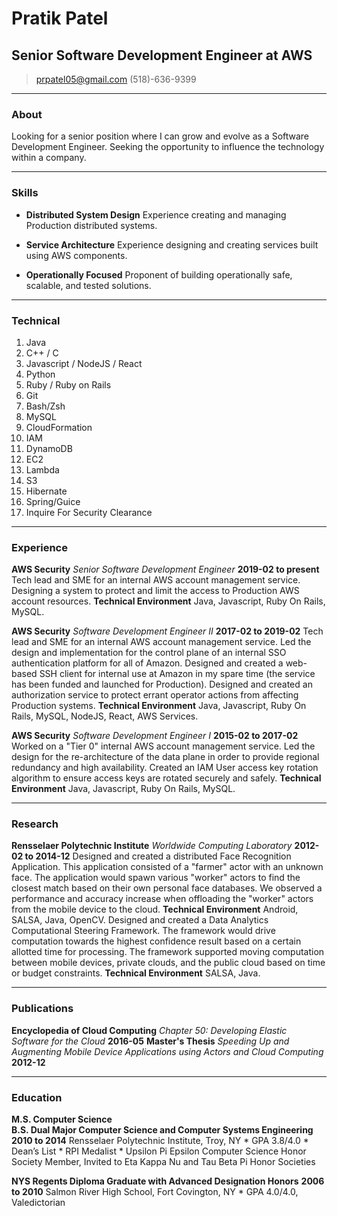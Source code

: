 # Pratik Patel
## Senior Software Development Engineer at AWS

> [prpatel05@gmail.com](mailto:prpatel05@gmail.com)
> (518)-636-9399

------

### About

Looking for a senior position where I can grow and evolve as a Software Development Engineer.  Seeking the opportunity to influence the technology within a company.

------

### Skills

* **Distributed System Design**
	Experience creating and managing Production distributed systems.

* **Service Architecture**
	Experience designing and creating services built using AWS components.

* **Operationally Focused**
	Proponent of building operationally safe, scalable, and tested solutions.

------

### Technical

1. Java
1. C++ / C
1. Javascript / NodeJS / React
1. Python
1. Ruby / Ruby on Rails
1. Git
1. Bash/Zsh
1. MySQL
1. CloudFormation
1. IAM
1. DynamoDB
1. EC2
1. Lambda
1. S3
1. Hibernate
1. Spring/Guice
1. Inquire For Security Clearance

------

### Experience

**AWS Security** *Senior Software Development Engineer* __2019-02 to present__
  Tech lead and SME for an internal AWS account management service.  Designing a system to protect and limit the access to Production AWS account resources.
	**Technical Environment** Java, Javascript, Ruby On Rails, MySQL.

**AWS Security** *Software Development Engineer II* __2017-02 to 2019-02__
  Tech lead and SME for an internal AWS account management service.  Led the design and implementation for the control plane of an internal SSO authentication platform for all of Amazon.  Designed and created a web-based SSH client for internal use at Amazon in my spare time (the service has been funded and launched for Production).  Designed and created an authorization service to protect errant operator actions from affecting Production systems.
	**Technical Environment** Java, Javascript, Ruby On Rails, MySQL, NodeJS, React, AWS Services.

**AWS Security** *Software Development Engineer I* __2015-02 to 2017-02__
  Worked on a "Tier 0" internal AWS account management service.  Led the design for the re-architecture of the data plane in order to provide regional redundancy and high availability.  Created an IAM User access key rotation algorithm to ensure access keys are rotated securely and safely.
	**Technical Environment** Java, Javascript, Ruby On Rails, MySQL.

------

### Research

**Rensselaer Polytechnic Institute** *Worldwide Computing Laboratory* __2012-02 to 2014-12__
  Designed and created a distributed Face Recognition Application.  This application consisted of a "farmer" actor with an unknown face.  The application would spawn various "worker" actors to find the closest match based on their own personal face databases.  We observed a performance and accuracy increase when offloading the "worker" actors from the mobile device to the cloud.
	**Technical Environment** Android, SALSA, Java, OpenCV.
  Designed and created a Data Analytics Computational Steering Framework.  The framework would drive computation towards the highest confidence result based on a certain allotted time for processing.  The framework supported moving computation between mobile devices, private clouds, and the public cloud based on time or budget constraints.
	**Technical Environment** SALSA, Java.

------

### Publications

**Encyclopedia of Cloud Computing** *Chapter 50: Developing Elastic Software for the Cloud* __2016-05__
**Master's Thesis** *Speeding Up and Augmenting Mobile Device Applications using Actors and Cloud Computing* __2012-12__

------

### Education

**M.S. Computer Science**  
**B.S. Dual Major Computer Science and Computer Systems Engineering** __2010 to 2014__
	Rensselaer Polytechnic Institute, Troy, NY
	* GPA 3.8/4.0
	* Dean’s List
	* RPI Medalist
	* Upsilon Pi Epsilon Computer Science Honor Society Member, Invited to Eta Kappa Nu and Tau Beta Pi Honor Societies

**NYS Regents Diploma Graduate with Advanced Designation Honors** __2006 to 2010__
	Salmon River High School, Fort Covington, NY
	* GPA 4.0/4.0, Valedictorian
